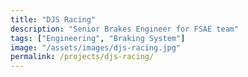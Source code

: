 ```yaml
---
title: "DJS Racing"
description: "Senior Brakes Engineer for FSAE team"
tags: ["Engineering", "Braking System"]
image: "/assets/images/djs-racing.jpg"
permalink: /projects/djs-racing/
---
```

